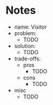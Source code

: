 # Notes

- name: Visitor
- problem:
  - TODO
- solution:
  - TODO
- trade-offs:
  - pros
    - TODO
  - cons
    - TODO
- misc
  - TODO
